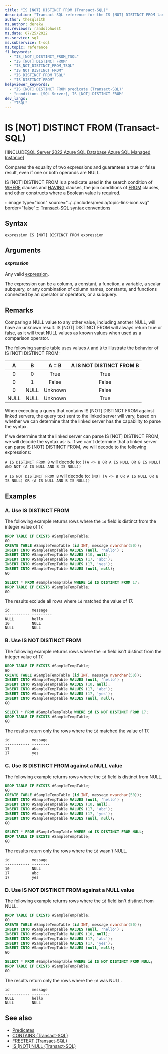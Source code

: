 ```yaml
---
title: "IS [NOT] DISTINCT FROM (Transact-SQL)"
description: "Transact-SQL reference for the IS [NOT] DISTINCT FROM language element. Determine whether two expressions evaluate to NULL"
author: thesqlsith
ms.author: derekw
ms.reviewer: randolphwest
ms.date: 07/25/2022
ms.service: sql
ms.subservice: t-sql
ms.topic: reference
f1_keywords:
  - "IS_[NOT]_DISTINCT_FROM_TSQL"
  - "IS [NOT] DISTINCT FROM"
  - "IS_NOT_DISTINCT_FROM_TSQL"
  - "IS NOT DISTINCT FROM"
  - "IS_DISTINCT_FROM_TSQL"
  - "IS DISTINCT FROM"
helpviewer_keywords:
  - "IS [NOT] DISTINCT FROM predicate (Transact-SQL)"
  - "conditions [SQL Server], IS [NOT] DISTINCT FROM"
dev_langs:
  - "TSQL"
---
```


# IS [NOT] DISTINCT FROM (Transact-SQL)

[!INCLUDE[SQL Server 2022 Azure SQL Database Azure SQL Managed Instance](../../includes/applies-to-version/sqlserver2022-asdb-asmi.md)]

Compares the equality of two expressions and guarantees a true or false result, even if one or both operands are NULL.

IS [NOT] DISTINCT FROM is a predicate used in the search condition of [WHERE](../../t-sql/queries/where-transact-sql.md) clauses and [HAVING](../../t-sql/queries/select-having-transact-sql.md) clauses, the join conditions of [FROM](../../t-sql/queries/from-transact-sql.md) clauses, and other constructs where a Boolean value is required.

:::image type="icon" source="../../includes/media/topic-link-icon.svg" border="false"::: [Transact-SQL syntax conventions](../../t-sql/language-elements/transact-sql-syntax-conventions-transact-sql.md)

## Syntax

```syntaxsql
expression IS [NOT] DISTINCT FROM expression
```

## Arguments

#### *expression*

Any valid [expression](../../t-sql/language-elements/expressions-transact-sql.md).

The expression can be a column, a constant, a function, a variable, a scalar subquery, or any combination of column names, constants, and functions connected by an operator or operators, or a subquery.

## Remarks

Comparing a NULL value to any other value, including another NULL, will have an unknown result. IS [NOT] DISTINCT FROM will always return true or false, as it will treat NULL values as known values when used as a comparison operator.

The following sample table uses values `A` and `B` to illustrate the behavior of IS [NOT] DISTINCT FROM:

| A | B | A = B | A IS NOT DISTINCT FROM B |
| :---: | :---: | :---: | :---: |
| 0 | 0 | True | True |
| 0 | 1 | False | False |
| 0 | NULL | Unknown | False |
| NULL | NULL | Unknown | True |

When executing a query that contains IS [NOT] DISTINCT FROM against linked servers, the query text sent to the linked server will vary, based on whether we can determine that the linked server has the capability to parse the syntax.

If we determine that the linked server can parse IS [NOT] DISTINCT FROM, we will decode the syntax as-is. If we can't determine that a linked server can parse IS [NOT] DISTINCT FROM, we will decode to the following expressions:

`A IS DISTINCT FROM B` will decode to: `((A <> B OR A IS NULL OR B IS NULL) AND NOT (A IS NULL AND B IS NULL))`

`A IS NOT DISTINCT FROM B` will decode to: `(NOT (A <> B OR A IS NULL OR B IS NULL) OR (A IS NULL AND B IS NULL))`

## Examples

### A. Use IS DISTINCT FROM

The following example returns rows where the `id` field is distinct from the integer value of 17.

```sql
DROP TABLE IF EXISTS #SampleTempTable;
GO
CREATE TABLE #SampleTempTable (id INT, message nvarchar(50));
INSERT INTO #SampleTempTable VALUES (null, 'hello') ;
INSERT INTO #SampleTempTable VALUES (10, null);
INSERT INTO #SampleTempTable VALUES (17, 'abc');
INSERT INTO #SampleTempTable VALUES (17, 'yes');
INSERT INTO #SampleTempTable VALUES (null, null);
GO

SELECT * FROM #SampleTempTable WHERE id IS DISTINCT FROM 17;
DROP TABLE IF EXISTS #SampleTempTable;
GO
```

The results exclude all rows where `id` matched the value of 17.

```output
id          message
----------- ---------
NULL        hello
10          NULL
NULL        NULL
```

### B. Use IS NOT DISTINCT FROM

The following example returns rows where the `id` field isn't distinct from the integer value of 17.

```sql
DROP TABLE IF EXISTS #SampleTempTable;
GO
CREATE TABLE #SampleTempTable (id INT, message nvarchar(50));
INSERT INTO #SampleTempTable VALUES (null, 'hello') ;
INSERT INTO #SampleTempTable VALUES (10, null);
INSERT INTO #SampleTempTable VALUES (17, 'abc');
INSERT INTO #SampleTempTable VALUES (17, 'yes');
INSERT INTO #SampleTempTable VALUES (null, null);
GO

SELECT * FROM #SampleTempTable WHERE id IS NOT DISTINCT FROM 17;
DROP TABLE IF EXISTS #SampleTempTable;
GO
```

The results return only the rows where the `id` matched the value of 17.

```output
id          message
----------- --------
17          abc
17          yes
```

### C. Use IS DISTINCT FROM against a NULL value

The following example returns rows where the `id` field is distinct from NULL.

```sql
DROP TABLE IF EXISTS #SampleTempTable;
GO
CREATE TABLE #SampleTempTable (id INT, message nvarchar(50));
INSERT INTO #SampleTempTable VALUES (null, 'hello') ;
INSERT INTO #SampleTempTable VALUES (10, null);
INSERT INTO #SampleTempTable VALUES (17, 'abc');
INSERT INTO #SampleTempTable VALUES (17, 'yes');
INSERT INTO #SampleTempTable VALUES (null, null);
GO

SELECT * FROM #SampleTempTable WHERE id IS DISTINCT FROM NULL;
DROP TABLE IF EXISTS #SampleTempTable;
GO
```

The results return only the rows where the `id` wasn't NULL.

```output
id          message
----------- --------
10          NULL
17          abc
17          yes
```

### D. Use IS NOT DISTINCT FROM against a NULL value

The following example returns rows where the `id` field isn't distinct from NULL.

```sql
DROP TABLE IF EXISTS #SampleTempTable;
GO
CREATE TABLE #SampleTempTable (id INT, message nvarchar(50));
INSERT INTO #SampleTempTable VALUES (null, 'hello') ;
INSERT INTO #SampleTempTable VALUES (10, null);
INSERT INTO #SampleTempTable VALUES (17, 'abc');
INSERT INTO #SampleTempTable VALUES (17, 'yes');
INSERT INTO #SampleTempTable VALUES (null, null);
GO

SELECT * FROM #SampleTempTable WHERE id IS NOT DISTINCT FROM NULL;
DROP TABLE IF EXISTS #SampleTempTable;
GO
```

The results return only the rows where the `id` was NULL.

```output
id          message
----------- --------
NULL        hello
NULL        NULL
```

## See also

- [Predicates](predicates.md)
- [CONTAINS (Transact-SQL)](contains-transact-sql.md)
- [FREETEXT (Transact-SQL)](freetext-transact-sql.md)
- [IS &#91;NOT&#93; NULL (Transact-SQL)](is-null-transact-sql.md)
